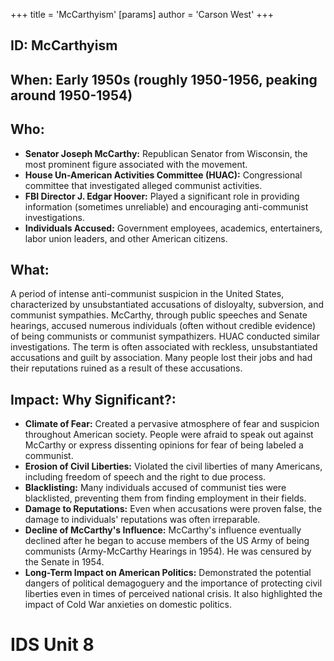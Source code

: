 +++
 title = 'McCarthyism'
[params]
	author = 'Carson West'
+++
## ID: McCarthyism 
## When: Early 1950s (roughly 1950-1956, peaking around 1950-1954)

## Who:
* **Senator Joseph McCarthy:** Republican Senator from Wisconsin, the most prominent figure associated with the movement.
* **House Un-American Activities Committee (HUAC):** Congressional committee that investigated alleged communist activities.
* **FBI Director J. Edgar Hoover:** Played a significant role in providing information (sometimes unreliable) and encouraging anti-communist investigations.
* **Individuals Accused:** Government employees, academics, entertainers, labor union leaders, and other American citizens.

## What:

A period of intense anti-communist suspicion in the United States, characterized by unsubstantiated accusations of disloyalty, subversion, and communist sympathies.  McCarthy, through public speeches and Senate hearings, accused numerous individuals (often without credible evidence) of being communists or communist sympathizers. HUAC conducted similar investigations.  The term is often associated with reckless, unsubstantiated accusations and guilt by association. Many people lost their jobs and had their reputations ruined as a result of these accusations.

## Impact: Why Significant?:
* **Climate of Fear:** Created a pervasive atmosphere of fear and suspicion throughout American society.  People were afraid to speak out against McCarthy or express dissenting opinions for fear of being labeled a communist.
* **Erosion of Civil Liberties:** Violated the civil liberties of many Americans, including freedom of speech and the right to due process.
* **Blacklisting:** Many individuals accused of communist ties were blacklisted, preventing them from finding employment in their fields.
* **Damage to Reputations:** Even when accusations were proven false, the damage to individuals' reputations was often irreparable.
* **Decline of McCarthy's Influence:**  McCarthy's influence eventually declined after he began to accuse members of the US Army of being communists (Army-McCarthy Hearings in 1954).  He was censured by the Senate in 1954.
* **Long-Term Impact on American Politics:**  Demonstrated the potential dangers of political demagoguery and the importance of protecting civil liberties even in times of perceived national crisis. It also highlighted the impact of Cold War anxieties on domestic politics.

# IDS Unit 8